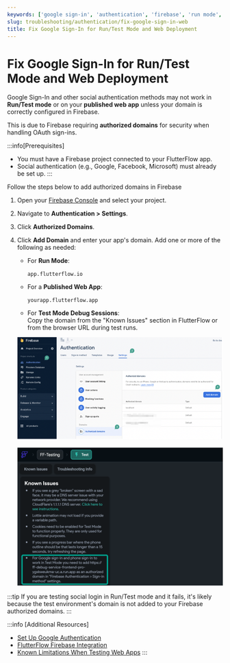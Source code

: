 ```yaml
---
keywords: ['google sign-in', 'authentication', 'firebase', 'run mode', 'test mode']
slug: troubleshooting/authentication/fix-google-sign-in-web
title: Fix Google Sign-In for Run/Test Mode and Web Deployment
---
```


# Fix Google Sign-In for Run/Test Mode and Web Deployment

Google Sign-In and other social authentication methods may not work in **Run/Test mode** or on your **published web app** unless your domain is correctly configured in Firebase.

This is due to Firebase requiring **authorized domains** for security when handling OAuth sign-ins.

:::info[Prerequisites]
- You must have a Firebase project connected to your FlutterFlow app.
- Social authentication (e.g., Google, Facebook, Microsoft) must already be set up.
:::

Follow the steps below to add authorized domains in Firebase

1. Open your [Firebase Console](https://console.firebase.google.com) and select your project.
2. Navigate to **Authentication > Settings**.
3. Click **Authorized Domains**.
4. Click **Add Domain** and enter your app's domain. Add one or more of the following as needed:

   - For **Run Mode**:

     ```text
     app.flutterflow.io
     ```

   - For a **Published Web App**:  
     ```text
     yourapp.flutterflow.app
     ```

   - For **Test Mode Debug Sessions**:  
     Copy the domain from the "Known Issues" section in FlutterFlow or from the browser URL during test runs.

    ![](../assets/20250430121454943811.png)

    ![](../assets/20250430121455245967.png)

:::tip
If you are testing social login in Run/Test mode and it fails, it's likely because the test environment's domain is not added to your Firebase authorized domains.
:::

:::info [Additional Resources]
- [Set Up Google Authentication](/authentication/firebase/google-auth)
- [FlutterFlow Firebase Integration](/integrations/firebase/overview)
- [Known Limitations When Testing Web Apps](/testing/web-app-limitations)
:::
